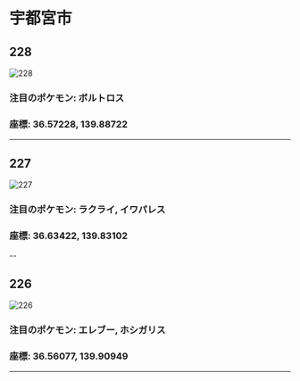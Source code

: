 # 宇都宮市
## 228
![228](https://local.pokemon.jp/img/p/manhole/614ba5f80e044574e4f5fa79677fa37f_l.png "228")
### 注目のポケモン: ボルトロス
### 座標: 36.57228, 139.88722
---
## 227
![227](https://local.pokemon.jp/img/p/manhole/e3b4858f5d9d3e0dc78c355976453448_l.png "227")
### 注目のポケモン: ラクライ, イワパレス
### 座標: 36.63422, 139.83102
--
## 226
![226](https://local.pokemon.jp/img/p/manhole/52fdbecd02d60456608847e86f3e8964_l.png "226")
### 注目のポケモン: エレブー, ホシガリス
### 座標: 36.56077, 139.90949
---